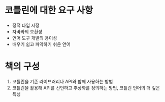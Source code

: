 # 코틀린에 대한 요구 사항
- 정적 타입 지정
- 자바와의 호환성
- 언어 도구 개발의 용이성
- 배우기 쉽고 파악하기 쉬운 언어

# 책의 구성
1. 코틀린을 기존 라이브러리나 API와 함께 사용하는 방법
2. 코틀린을 활용해 API를 선언하고 추상화를 정의하는 방법, 코틀린 언어의 더 깊은 특성
